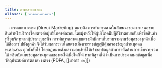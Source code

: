 ```yaml
---
title: การตลาดทางตรง
aliases: ['การตลาดทางตรง']
---
```


&emsp;การตลาดทางตรง (Direct Marketing)
หมายถึง
การทำการตลาดในลักษณะของการเสนอขายสินค้าหรือบริการโดยตรงต่อผู้บริโภคแต่ละคน
โดยมุ่งหวังให้ผู้บริโภคมีปฏิกิริยาตอบกลับเพื่อซื้อสินค้าหรือบริการจากผู้ประกอบธุรกิจ
การทำการตลาดแบบตรงมักมีการเก็บรวบรวมฐานข้อมูลของลูกค้าเพื่อใช้สื่อสารไปยังลูกค้า 
จึงได้รับผลกระทบโดยตรงเมื่อพระราชบัญญัติคุ้มครองข้อมูลส่วนบุคคล พ.ศ.๒๕๖๒ ถูกบังคับใช้
โดยกฎหมายดังกล่าวมอบสิทธิให้เจ้าของข้อมูลสามารถคัดค้านการเก็บรวบรวม ใช้
หรือเปิดเผยข้อมูลส่วนบุคคลของตนได้เมื่อใดก็ได้
หากพิสูจน์ได้ว่าเป็นการประมวลผลข้อมูลเพื่อวัตถุประสงค์การตลาดทางตรง (PDPA,
[[มาตรา ๓๒]])